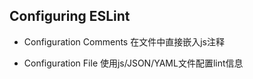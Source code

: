 ## Configuring ESLint

- Configuration Comments
在文件中直接嵌入js注释

- Configuration File
使用js/JSON/YAML文件配置lint信息